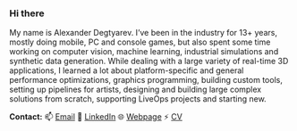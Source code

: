 ### Hi there

My name is Alexander Degtyarev. I’ve been in the industry for 13+ years, mostly doing mobile, PC and console games, but also spent some time working on computer vision, machine learning, industrial simulations and synthetic data generation. While dealing with a large variety of real-time 3D applications, I learned a lot about platform-specific and general performance optimizations, graphics programming, building custom tools, setting up pipelines for artists, designing and building large complex solutions from scratch, supporting LiveOps projects and starting new. 

**Contact:** 
📫 [Email](mailto:inbox@xdegtyarev.com)
💼 [LinkedIn](https://www.linkedin.com/in/xdegtyarev/)
🌐 [Webpage](https://xdegtyarev.com)
⚡ [CV](https://github.com/xdegtyarev/xdegtyarev/blob/main/CV.md)
